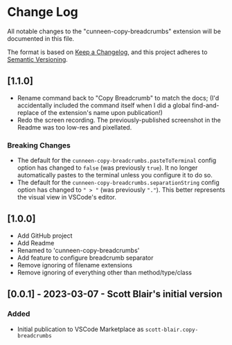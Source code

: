 # Change Log

All notable changes to the "cunneen-copy-breadcrumbs" extension will be documented in this file.

The format is based on [Keep a Changelog](https://keepachangelog.com/en/1.1.0/),
and this project adheres to [Semantic Versioning](https://semver.org/spec/v2.0.0.html).

## [1.1.0]

- Rename command back to "Copy Breadcrumb" to match the docs; (I'd accidentally included the command itself
  when I did a global find-and-replace of the extension's name upon publication!)
- Redo the screen recording. The previously-published screenshot in the Readme was too low-res and pixellated.

### Breaking Changes

- The default for the `cunneen-copy-breadcrumbs.pasteToTerminal` config option has changed to `false` (was previously `true`). It no longer automatically pastes to the terminal unless you configure it to do so.
- The default for the `cunneen-copy-breadcrumbs.separationString` config option has changed to `" > "` (was previously `"."`). This better represents the visual view in VSCode's editor.

## [1.0.0]

- Add GitHub project
- Add Readme
- Renamed to 'cunneen-copy-breadcrumbs'
- Add feature to configure breadcrumb separator
- Remove ignoring of filename extensions
- Remove ignoring of everything other than method/type/class

## [0.0.1] - 2023-03-07 - Scott Blair's initial version

### Added

- Initial publication to VSCode Marketplace as `scott-blair.copy-breadcrumbs`
